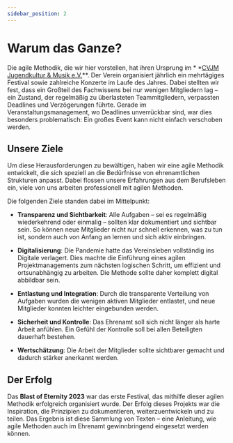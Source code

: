 ```yaml
---
sidebar_position: 2
---
```


# Warum das Ganze?

Die agile Methodik, die wir hier vorstellen, hat ihren Ursprung im *
*[CVJM Jugendkultur & Musik e.V.](https://blastofeternity.de)**. Der Verein organisiert jährlich ein mehrtägiges
Festival sowie zahlreiche Konzerte im Laufe des Jahres. Dabei stellten wir fest, dass ein Großteil des Fachwissens bei
nur wenigen Mitgliedern lag – ein Zustand, der regelmäßig zu überlasteten Teammitgliedern, verpassten Deadlines und
Verzögerungen führte. Gerade im Veranstaltungsmanagement, wo Deadlines unverrückbar sind, war dies besonders
problematisch: Ein großes Event kann nicht einfach verschoben werden.

## Unsere Ziele

Um diese Herausforderungen zu bewältigen, haben wir eine agile Methodik entwickelt, die sich speziell an die Bedürfnisse
von ehrenamtlichen Strukturen anpasst. Dabei flossen unsere Erfahrungen aus dem Berufsleben ein, viele von uns arbeiten
professionell mit agilen Methoden.

Die folgenden Ziele standen dabei im Mittelpunkt:

- **Transparenz und Sichtbarkeit**: Alle Aufgaben – sei es regelmäßig wiederkehrend oder einmalig – sollten klar
  dokumentiert und sichtbar sein. So können neue Mitglieder nicht nur schnell erkennen, was zu tun ist, sondern auch von
  Anfang an lernen und sich aktiv einbringen.

- **Digitalisierung**: Die Pandemie hatte das Vereinsleben vollständig ins Digitale verlagert. Dies machte die
  Einführung eines agilen Projektmanagements zum nächsten logischen Schritt, um effizient und ortsunabhängig zu
  arbeiten. Die Methode sollte daher komplett digital abbildbar sein.

- **Entlastung und Integration**: Durch die transparente Verteilung von Aufgaben wurden die wenigen aktiven Mitglieder
  entlastet, und neue Mitglieder konnten leichter eingebunden werden.

- **Sicherheit und Kontrolle**: Das Ehrenamt soll sich nicht länger als harte Arbeit anfühlen. Ein Gefühl der Kontrolle
  soll bei allen Beteiligten dauerhaft bestehen.

- **Wertschätzung**: Die Arbeit der Mitglieder sollte sichtbarer gemacht und dadurch stärker anerkannt werden.

## Der Erfolg

Das **Blast of Eternity 2023** war das erste Festival, das mithilfe dieser agilen Methodik erfolgreich organisiert
wurde. Der Erfolg dieses Projekts war die Inspiration, die Prinzipien zu dokumentieren, weiterzuentwickeln und zu
teilen. Das Ergebnis ist diese Sammlung von Texten – eine Anleitung, wie agile Methoden auch im Ehrenamt gewinnbringend
eingesetzt werden können.